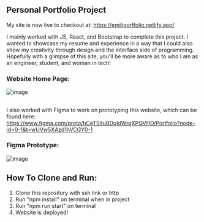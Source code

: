 ## Personal Portfolio Project
My site is now live to checkout at: https://emiliportfolio.netlify.app/

I mainly worked with JS, React, and Bootstrap to complete this project. I wanted to showcase my resume and experience in a way that I could also show my creativity through design and the interface side of programming. Hopefully with a glimpse of this site, you'll be more aware as to who I am as an engineer, student, and woman in tech!
### Website Home Page:
![image](https://github.com/user-attachments/assets/a058b7bf-89c0-4e53-8cde-5dddaa90b8e0)

##

I also worked with Figma to work on prototyping this website, which can be found here: https://www.figma.com/proto/hCeTSltuBDuIdWrqXPQVHD/Portfolio?node-id=0-1&t=wUVw5XAzd1hVCGY0-1
### Figma Prototype:
![image](https://github.com/user-attachments/assets/8984dc4c-e0ba-458a-901b-2cafebe6108e)

## How To Clone and Run:
1. Clone this repository with ssh link or http
2. Run "npm install" on terminal when in project
3. Run "npm run start" on terminal
4. Website is deployed!
